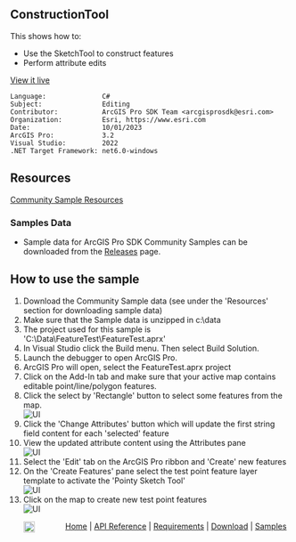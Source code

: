 ## ConstructionTool

<!-- TODO: Write a brief abstract explaining this sample -->
This shows how to:  
* Use the SketchTool to construct features  
* Perform attribute edits  
  


<a href="https://pro.arcgis.com/en/pro-app/sdk/" target="_blank">View it live</a>

<!-- TODO: Fill this section below with metadata about this sample-->
```
Language:              C#
Subject:               Editing
Contributor:           ArcGIS Pro SDK Team <arcgisprosdk@esri.com>
Organization:          Esri, https://www.esri.com
Date:                  10/01/2023
ArcGIS Pro:            3.2
Visual Studio:         2022
.NET Target Framework: net6.0-windows
```

## Resources

[Community Sample Resources](https://github.com/Esri/arcgis-pro-sdk-community-samples#resources)

### Samples Data

* Sample data for ArcGIS Pro SDK Community Samples can be downloaded from the [Releases](https://github.com/Esri/arcgis-pro-sdk-community-samples/releases) page.  

## How to use the sample
<!-- TODO: Explain how this sample can be used. To use images in this section, create the image file in your sample project's screenshots folder. Use relative url to link to this image using this syntax: ![My sample Image](FacePage/SampleImage.png) -->
1. Download the Community Sample data (see under the 'Resources' section for downloading sample data)
2. Make sure that the Sample data is unzipped in c:\data   
3. The project used for this sample is 'C:\Data\FeatureTest\FeatureTest.aprx'  
4. In Visual Studio click the Build menu. Then select Build Solution.  
5. Launch the debugger to open ArcGIS Pro.  
6. ArcGIS Pro will open, select the FeatureTest.aprx project  
7. Click on the Add-In tab and make sure that your active map contains editable point/line/polygon features.  
8. Click the select by 'Rectangle' button to select some features from the map.  
![UI](Screenshots/ScreenAttributes.png)  
9. Click the 'Change Attributes' button which will update the first string field content for each 'selected' feature  
10. View the updated attribute content using the Attributes pane  
![UI](Screenshots/ScreenAttributes2.png)  
11. Select the 'Edit' tab on the ArcGIS Pro ribbon and 'Create' new features  
12. On the 'Create Features' pane select the test point feature layer template to activate the 'Pointy Sketch Tool'  
![UI](Screenshots/ScreenEdit.png)  
13. Click on the map to create new test point features  
![UI](Screenshots/ScreenEdit2.png)  
  

<!-- End -->

&nbsp;&nbsp;&nbsp;&nbsp;&nbsp;&nbsp;<img src="https://esri.github.io/arcgis-pro-sdk/images/ArcGISPro.png"  alt="ArcGIS Pro SDK for Microsoft .NET Framework" height = "20" width = "20" align="top"  >
&nbsp;&nbsp;&nbsp;&nbsp;&nbsp;&nbsp;&nbsp;&nbsp;&nbsp;&nbsp;&nbsp;&nbsp;
[Home](https://github.com/Esri/arcgis-pro-sdk/wiki) | <a href="https://pro.arcgis.com/en/pro-app/latest/sdk/api-reference" target="_blank">API Reference</a> | [Requirements](https://github.com/Esri/arcgis-pro-sdk/wiki#requirements) | [Download](https://github.com/Esri/arcgis-pro-sdk/wiki#installing-arcgis-pro-sdk-for-net) | <a href="https://github.com/esri/arcgis-pro-sdk-community-samples" target="_blank">Samples</a>
